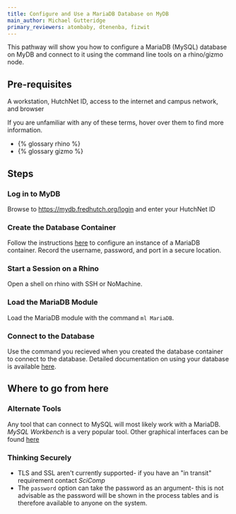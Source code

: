 ```yaml
---
title: Configure and Use a MariaDB Database on MyDB
main_author: Michael Gutteridge
primary_reviewers: atombaby, dtenenba, fizwit
---
```


This pathway will show you how to configure a MariaDB (MySQL) database on MyDB and connect to it using the command line tools on a rhino/gizmo node.

## Pre-requisites
A workstation, HutchNet ID, access to the internet and campus network, and browser

If you are unfamiliar with any of these terms, hover over them to find more information.
 - {% glossary rhino %}
 - {% glossary gizmo %}

## Steps

### Log in to MyDB

Browse to https://mydb.fredhutch.org/login and enter your HutchNet ID

### Create the Database Container

Follow the instructions [here](/compdemos/mydb#provisioning) to configure an instance of a MariaDB container.  Record the username, password, and port in a secure location.

### Start a Session on a Rhino

Open a shell on rhino with SSH or NoMachine.

### Load the MariaDB Module

Load the MariaDB module with the command `ml MariaDB`.

### Connect to the Database

Use the command you recieved when you created the database container to connect to the database.  Detailed documentation on using your database is available [here](/compdemos/mydb#use). 

## Where to go from here

### Alternate Tools

Any tool that can connect to MySQL will most likely work with a MariaDB.  _MySQL Workbench_ is a very popular tool.  Other graphical interfaces can be found [here](https://mariadb.com/kb/en/graphical-and-enhanced-clients/)

### Thinking Securely

 - TLS and SSL aren't currently supported- if you have an "in transit" requirement contact _SciComp_
 - The `password` option can take the password as an argument- this is not advisable as the password will be shown in the process tables and is therefore available to anyone on the system.

